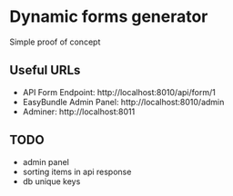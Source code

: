 # Dynamic forms generator

Simple proof of concept

## Useful URLs
* API Form Endpoint: http://localhost:8010/api/form/1
* EasyBundle Admin Panel: http://localhost:8010/admin
* Adminer: http://localhost:8011

## TODO

* admin panel
* sorting items in api response
* db unique keys

